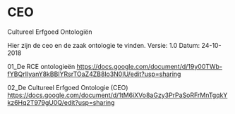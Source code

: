 # CEO
Cultureel Erfgoed Ontologiën

Hier zijn de ceo en de zaak ontologie te vinden.
Versie: 1.0
Datum: 24-10-2018

01_De RCE ontologieën 
https://docs.google.com/document/d/19y00TWb-fYBQrIIyanY8kBBIYRsrTOaZ4ZB8lo3N0IU/edit?usp=sharing

02_De Cultureel Erfgoed Ontologie (CEO)
https://docs.google.com/document/d/1tM6iXVo8aGzy3PrPaSoRFrMnTgqkYkz6Hq2T979gU0Q/edit?usp=sharing


